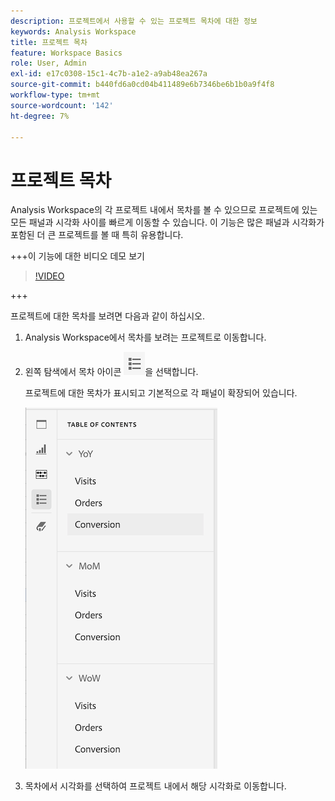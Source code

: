 ```yaml
---
description: 프로젝트에서 사용할 수 있는 프로젝트 목차에 대한 정보
keywords: Analysis Workspace
title: 프로젝트 목차
feature: Workspace Basics
role: User, Admin
exl-id: e17c0308-15c1-4c7b-a1e2-a9ab48ea267a
source-git-commit: b440fd6a0cd04b411489e6b7346be6b1b0a9f4f8
workflow-type: tm+mt
source-wordcount: '142'
ht-degree: 7%

---
```


# 프로젝트 목차

Analysis Workspace의 각 프로젝트 내에서 목차를 볼 수 있으므로 프로젝트에 있는 모든 패널과 시각화 사이를 빠르게 이동할 수 있습니다. 이 기능은 많은 패널과 시각화가 포함된 더 큰 프로젝트를 볼 때 특히 유용합니다.

+++이 기능에 대한 비디오 데모 보기

>[!VIDEO](https://video.tv.adobe.com/v/26990/?learn=on)

+++

프로젝트에 대한 목차를 보려면 다음과 같이 하십시오.

1. Analysis Workspace에서 목차를 보려는 프로젝트로 이동합니다.

1. 왼쪽 탐색에서 목차 아이콘 ![목차 아이콘](assets/toc-icon.png)을 선택합니다.

   프로젝트에 대한 목차가 표시되고 기본적으로 각 패널이 확장되어 있습니다.

   ![프로젝트 목차 확장됨](assets/project-toc-expanded.png)

1. 목차에서 시각화를 선택하여 프로젝트 내에서 해당 시각화로 이동합니다.
